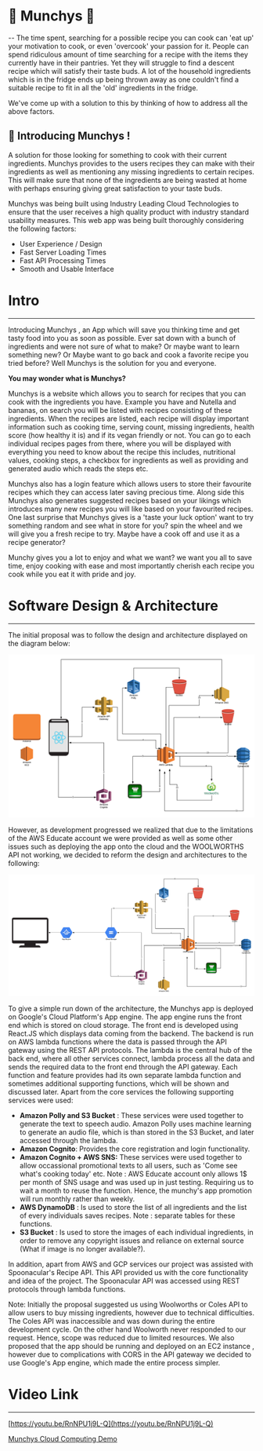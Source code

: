 # 🍣 **Munchys** 🍭
--
The time spent, searching for a possible recipe you can cook can 'eat up' your motivation to cook, or even 'overcook' your passion for it.  People can spend ridiculous amount of time searching for a recipe with the items they currently have in their pantries.  Yet they will struggle to find a descent recipe which will satisfy their taste buds. A lot of the household ingredients which is in the fridge ends up being thrown away as one couldn't find a suitable recipe to fit in all the 'old' ingredients in the fridge.  

We've come up with a solution to this by thinking of how to address all the above factors.

🍣 Introducing **Munchys !**
--
A solution for those looking for something to cook with their current ingredients. Munchys provides to the users recipes they can make with their ingredients as well as mentioning any missing ingredients to certain recipes. This will make sure that none of the ingredients are being wasted at home with perhaps ensuring giving great satisfaction to your taste buds.

Munchys was being built using Industry Leading Cloud Technologies to ensure that the user receives a high quality product with industry standard usability measures. This web app was being built thoroughly considering the following factors:

- User Experience / Design
- Fast Server Loading Times
- Fast API Processing Times
- Smooth and Usable Interface

# Intro

---

Introducing Munchys , an App which will save you thinking time and get tasty food into you as soon as possible. Ever sat down with a bunch of ingredients and were not sure of what to make?  Or maybe want to learn something new? Or Maybe want to go back and cook a favorite recipe you tried before? Well Munchys is the solution for you and everyone. 

**You may wonder what is Munchys?** 

Munchys is a website which allows you to search for recipes that you can cook with the ingredients you have. Example you have and Nutella and bananas, on search you will be listed with recipes consisting of these ingredients. When the recipes are listed, each recipe will display important information such as cooking time, serving count, missing ingredients, health score (how healthy it is) and if its vegan friendly or not. You can go to each individual recipes pages from there, where you will be displayed with everything you need to know about the recipe this includes, nutritional values, cooking steps, a checkbox for ingredients as well as providing and generated audio which reads the steps etc.

 Munchys also has a login feature which allows users to store their favourite recipes which they can access later saving precious time. Along side this Munchys also generates suggested recipes based on your likings which introduces many new recipes you will like based on your favourited recipes. One last surprise that Munchys gives is a 'taste your luck option' want to try something random and see what in store for you? spin the wheel and we will give you a fresh recipe to try. Maybe have a cook off and use it as a recipe generator? 

Munchy gives you a lot to enjoy and what we want? we want you all to save time, enjoy cooking with ease and most importantly cherish each recipe you cook while you eat it with pride and joy.

# Software Design & Architecture

---

The initial proposal was to follow the design and architecture displayed on the diagram below:

![Munchys%20cea057d1ada64f2faf0f13386cf639f0/Old_Design.png](Munchys%20cea057d1ada64f2faf0f13386cf639f0/Old_Design.png)

However, as development progressed we realized that due to the limitations of the AWS Educate account we were provided as well as some other issues  such as deploying the app onto the cloud and the WOOLWORTHS API not working, we decided to reform the design and architectures to the following:

![Munchys%20cea057d1ada64f2faf0f13386cf639f0/Final_Design.png](Munchys%20cea057d1ada64f2faf0f13386cf639f0/Final_Design.png)

To give a simple run down of the architecture, the Munchys app is deployed on Google's Cloud Platform's App engine. The app engine runs the front end which is stored on cloud storage. The front end is developed using React.JS which displays data coming from the backend. The backend is run on AWS lambda functions where the data is passed through the API gateway using the REST API protocols. The lambda  is the central hub of the back end, where all other services connect, lambda process all the data and sends the required data to the front end through the API gateway. Each function and feature provides had its own separate lambda function and sometimes additional supporting functions, which will be shown and discussed later. Apart from the core services the following supporting services were used:

- **Amazon Polly and S3 Bucket** : These services were used together to generate the text to speech audio. Amazon Polly uses machine learning to generate an audio file, which is than stored in the S3 Bucket, and later accessed through the lambda.
- **Amazon Cognito**:  Provides the core registration and login functionality.
- **Amazon Cognito + AWS SNS:** These services were used together to allow occassional promotional texts to all users, such as 'Come see what's cooking today' etc. Note : AWS Educate account only allows 1$ per month of SNS usage and was used up in just testing. Requiring us to wait a month to reuse the function. Hence, the munchy's app promotion will run monthly rather than weekly.
- **AWS DynamoDB** : Is used to store the list of all ingredients and the list of every individuals saves recipes. Note : separate tables for these functions.
- **S3 Bucket** : Is used to store the images of each individual ingredients, in order to remove any copyright issues and reliance on external source (What if image is no longer available?).

In addition, apart from AWS and GCP services our project was assisted with Spoonacular's Recipe API. This API provided us with the core functionality and idea of the project. The Spoonacular API was accessed using REST protocols through lambda functions. 

Note: Initially the proposal suggested us using Woolworths or Coles API to allow users to buy missing ingredients, however due to technical difficulties. The Coles API was inaccessible and was down during the entire development cycle. On the other hand Woolworth never responded to our request. Hence, scope was reduced due to limited resources. We also proposed that the app should be running and deployed on an EC2 instance , however due to complications with CORS in the API gateway we decided to use Google's App engine, which made the entire process simpler.

# Video Link

---

[https://youtu.be/RnNPU1j9L-Q](https://youtu.be/RnNPU1j9L-Q)

[Munchys Cloud Computing Demo](https://youtu.be/RnNPU1j9L-Q)
